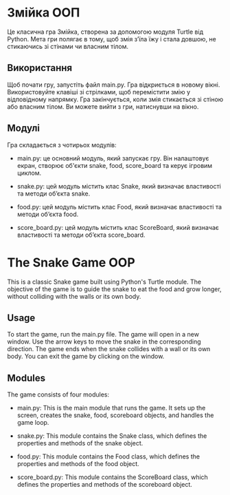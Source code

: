 # Змійка ООП

Це класична гра Змійка, створена за допомогою модуля Turtle від Python. Мета гри полягає в тому, щоб змія з’їла їжу і стала довшою, не стикаючись зі стінами чи власним тілом.

## Використання
Щоб почати гру, запустіть файл main.py. Гра відкриється в новому вікні. Використовуйте клавіші зі стрілками, щоб перемістити змію у відповідному напрямку. Гра закінчується, коли змія стикається зі стіною або власним тілом. Ви можете вийти з гри, натиснувши на вікно.

## Модулі
Гра складається з чотирьох модулів:

- main.py: це основний модуль, який запускає гру. Він налаштовує екран, створює об'єкти snake, food, score_board та керує ігровим циклом.

- snake.py: цей модуль містить клас Snake, який визначає властивості та методи об’єкта snake.

- food.py: цей модуль містить клас Food, який визначає властивості та методи об’єкта food.

- score_board.py: цей модуль містить клас ScoreBoard, який визначає властивості та методи об’єкта score_board.




# The Snake Game OOP

This is a classic Snake game built using Python's Turtle module. The objective of the game is to guide the snake to eat the food and grow longer, without colliding with the walls or its own body.

## Usage
To start the game, run the main.py file. The game will open in a new window. Use the arrow keys to move the snake in the corresponding direction. The game ends when the snake collides with a wall or its own body. You can exit the game by clicking on the window.

## Modules
The game consists of four modules:

- main.py: This is the main module that runs the game. It sets up the screen, creates the snake, food, scoreboard objects, and handles the game loop.

- snake.py: This module contains the Snake class, which defines the properties and methods of the snake object.

- food.py: This module contains the Food class, which defines the properties and methods of the food object.

- score_board.py: This module contains the ScoreBoard class, which defines the properties and methods of the scoreboard object.
